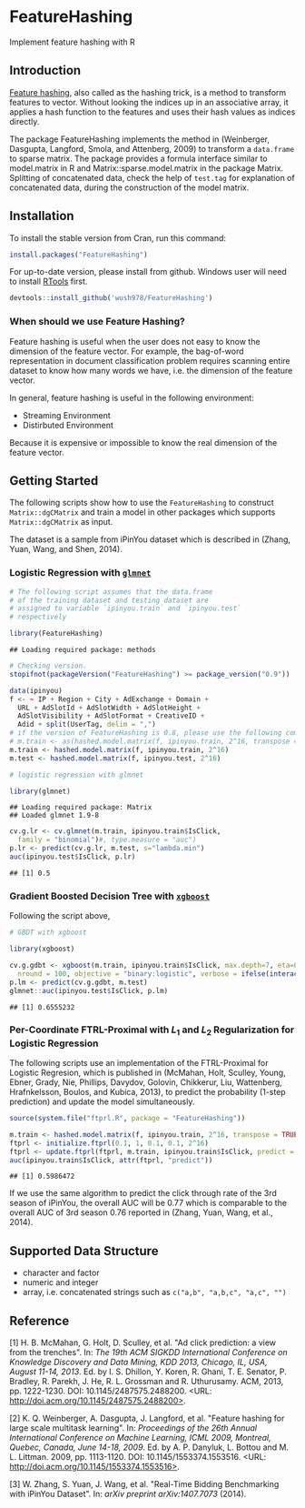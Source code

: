 FeatureHashing
==============

Implement feature hashing with R



## Introduction

[Feature hashing](http://en.wikipedia.org/wiki/Feature_hashing), also called as the hashing trick, is a method to
transform features to vector. Without looking the indices up in an
associative array, it applies a hash function to the features and uses their
hash values as indices directly.
  
The package FeatureHashing implements the method in (Weinberger, Dasgupta, Langford, Smola, and Attenberg, 2009) to transform
a `data.frame` to sparse matrix. The package provides a formula interface similar to model.matrix 
in R and Matrix::sparse.model.matrix in the package Matrix. Splitting of concatenated data, 
check the help of `test.tag` for explanation of concatenated data, during the construction of the model matrix.

## Installation

To install the stable version from Cran, run this command:
```r
install.packages("FeatureHashing")
```

For up-to-date version, please install from github. Windows user will need to install [RTools](http://cran.r-project.org/bin/windows/Rtools/) first.

```r
devtools::install_github('wush978/FeatureHashing')
```

### When should we use Feature Hashing?

Feature hashing is useful when the user does not easy to know the dimension of the feature vector. 
For example, the bag-of-word representation in document classification problem requires scanning entire dataset to know how many words we have, i.e. the dimension of the feature vector.

In general, feature hashing is useful in the following environment:

- Streaming Environment
- Distirbuted Environment

Because it is expensive or impossible to know the real dimension of the feature vector.

## Getting Started

The following scripts show how to use the `FeatureHashing` to construct `Matrix::dgCMatrix` and train a model in other packages which supports `Matrix::dgCMatrix` as input.

The dataset is a sample from iPinYou dataset which is described in (Zhang, Yuan, Wang, and Shen, 2014).

### Logistic Regression with [`glmnet`](http://cran.r-project.org/web/packages/glmnet/index.html)


```r
# The following script assumes that the data.frame
# of the training dataset and testing dataset are 
# assigned to variable `ipinyou.train` and `ipinyou.test`
# respectively

library(FeatureHashing)
```

```
## Loading required package: methods
```

```r
# Checking version.
stopifnot(packageVersion("FeatureHashing") >= package_version("0.9"))

data(ipinyou)
f <- ~ IP + Region + City + AdExchange + Domain +
  URL + AdSlotId + AdSlotWidth + AdSlotHeight +
  AdSlotVisibility + AdSlotFormat + CreativeID +
  Adid + split(UserTag, delim = ",")
# if the version of FeatureHashing is 0.8, please use the following command:
# m.train <- as(hashed.model.matrix(f, ipinyou.train, 2^16, transpose = FALSE), "dgCMatrix")
m.train <- hashed.model.matrix(f, ipinyou.train, 2^16)
m.test <- hashed.model.matrix(f, ipinyou.test, 2^16)

# logistic regression with glmnet

library(glmnet)
```

```
## Loading required package: Matrix
## Loaded glmnet 1.9-8
```

```r
cv.g.lr <- cv.glmnet(m.train, ipinyou.train$IsClick,
  family = "binomial")#, type.measure = "auc")
p.lr <- predict(cv.g.lr, m.test, s="lambda.min")
auc(ipinyou.test$IsClick, p.lr)
```

```
## [1] 0.5
```

### Gradient Boosted Decision Tree with [`xgboost`](http://cran.r-project.org/web/packages/xgboost/index.html)

Following the script above, 


```r
# GBDT with xgboost

library(xgboost)

cv.g.gdbt <- xgboost(m.train, ipinyou.train$IsClick, max.depth=7, eta=0.1,
  nround = 100, objective = "binary:logistic", verbose = ifelse(interactive(), 1, 0))
p.lm <- predict(cv.g.gdbt, m.test)
glmnet::auc(ipinyou.test$IsClick, p.lm)
```

```
## [1] 0.6555232
```


### Per-Coordinate FTRL-Proximal with $L_1$ and $L_2$ Regularization for Logistic Regression

The following scripts use an implementation of the FTRL-Proximal for Logistic Regresion, which is published in (McMahan, Holt, Sculley, Young, Ebner, Grady, Nie, Phillips, Davydov, Golovin, Chikkerur, Liu, Wattenberg, Hrafnkelsson, Boulos, and Kubica, 2013), to predict the probability (1-step prediction) and update the model simultaneously.



```r
source(system.file("ftprl.R", package = "FeatureHashing"))

m.train <- hashed.model.matrix(f, ipinyou.train, 2^16, transpose = TRUE)
ftprl <- initialize.ftprl(0.1, 1, 0.1, 0.1, 2^16)
ftprl <- update.ftprl(ftprl, m.train, ipinyou.train$IsClick, predict = TRUE)
auc(ipinyou.train$IsClick, attr(ftprl, "predict"))
```

```
## [1] 0.5986472
```

If we use the same algorithm to predict the click through rate of the 3rd season of iPinYou, the overall AUC will be 0.77 which is comparable to the overall AUC of 3rd season 0.76 reported in (Zhang, Yuan, Wang, et al., 2014).

## Supported Data Structure

- character and factor
- numeric and integer
- array, i.e. concatenated strings such as `c("a,b", "a,b,c", "a,c", "")`

## Reference

[1] H. B. McMahan, G. Holt, D. Sculley, et al. "Ad click
prediction: a view from the trenches". In: _The 19th ACM SIGKDD
International Conference on Knowledge Discovery and Data Mining,
KDD 2013, Chicago, IL, USA, August 11-14, 2013_. Ed. by I. S.
Dhillon, Y. Koren, R. Ghani, T. E. Senator, P. Bradley, R. Parekh,
J. He, R. L. Grossman and R. Uthurusamy. ACM, 2013, pp. 1222-1230.
DOI: 10.1145/2487575.2488200. <URL:
http://doi.acm.org/10.1145/2487575.2488200>.

[2] K. Q. Weinberger, A. Dasgupta, J. Langford, et al. "Feature
hashing for large scale multitask learning". In: _Proceedings of
the 26th Annual International Conference on Machine Learning, ICML
2009, Montreal, Quebec, Canada, June 14-18, 2009_. Ed. by A. P.
Danyluk, L. Bottou and M. L. Littman. 2009, pp. 1113-1120. DOI:
10.1145/1553374.1553516. <URL:
http://doi.acm.org/10.1145/1553374.1553516>.

[3] W. Zhang, S. Yuan, J. Wang, et al. "Real-Time Bidding
Benchmarking with iPinYou Dataset". In: _arXiv preprint
arXiv:1407.7073_ (2014).
